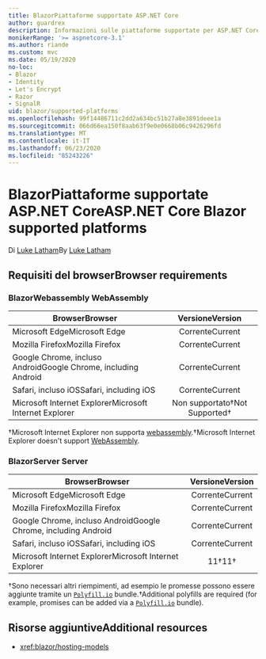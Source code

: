 ```yaml
---
title: BlazorPiattaforme supportate ASP.NET Core
author: guardrex
description: Informazioni sulle piattaforme supportate per ASP.NET Core Blazor .
monikerRange: '>= aspnetcore-3.1'
ms.author: riande
ms.custom: mvc
ms.date: 05/19/2020
no-loc:
- Blazor
- Identity
- Let's Encrypt
- Razor
- SignalR
uid: blazor/supported-platforms
ms.openlocfilehash: 99f14486711c2dd2a634bc51b27a8e3891deee1a
ms.sourcegitcommit: 066d66ea150f8aab63f9e0e0668b06c9426296fd
ms.translationtype: MT
ms.contentlocale: it-IT
ms.lasthandoff: 06/23/2020
ms.locfileid: "85243226"
---
```

# <a name="aspnet-core-blazor-supported-platforms"></a><span data-ttu-id="fb347-103">BlazorPiattaforme supportate ASP.NET Core</span><span class="sxs-lookup"><span data-stu-id="fb347-103">ASP.NET Core Blazor supported platforms</span></span>

<span data-ttu-id="fb347-104">Di [Luke Latham](https://github.com/guardrex)</span><span class="sxs-lookup"><span data-stu-id="fb347-104">By [Luke Latham](https://github.com/guardrex)</span></span>

## <a name="browser-requirements"></a><span data-ttu-id="fb347-105">Requisiti del browser</span><span class="sxs-lookup"><span data-stu-id="fb347-105">Browser requirements</span></span>

### <a name="blazor-webassembly"></a>Blazor<span data-ttu-id="fb347-106">Webassembly</span><span class="sxs-lookup"><span data-stu-id="fb347-106"> WebAssembly</span></span>

| <span data-ttu-id="fb347-107">Browser</span><span class="sxs-lookup"><span data-stu-id="fb347-107">Browser</span></span>                          | <span data-ttu-id="fb347-108">Versione</span><span class="sxs-lookup"><span data-stu-id="fb347-108">Version</span></span>               |
| -------------------------------- | :-------------------: |
| <span data-ttu-id="fb347-109">Microsoft Edge</span><span class="sxs-lookup"><span data-stu-id="fb347-109">Microsoft Edge</span></span>                   | <span data-ttu-id="fb347-110">Corrente</span><span class="sxs-lookup"><span data-stu-id="fb347-110">Current</span></span>               |
| <span data-ttu-id="fb347-111">Mozilla Firefox</span><span class="sxs-lookup"><span data-stu-id="fb347-111">Mozilla Firefox</span></span>                  | <span data-ttu-id="fb347-112">Corrente</span><span class="sxs-lookup"><span data-stu-id="fb347-112">Current</span></span>               |
| <span data-ttu-id="fb347-113">Google Chrome, incluso Android</span><span class="sxs-lookup"><span data-stu-id="fb347-113">Google Chrome, including Android</span></span> | <span data-ttu-id="fb347-114">Corrente</span><span class="sxs-lookup"><span data-stu-id="fb347-114">Current</span></span>               |
| <span data-ttu-id="fb347-115">Safari, incluso iOS</span><span class="sxs-lookup"><span data-stu-id="fb347-115">Safari, including iOS</span></span>            | <span data-ttu-id="fb347-116">Corrente</span><span class="sxs-lookup"><span data-stu-id="fb347-116">Current</span></span>               |
| <span data-ttu-id="fb347-117">Microsoft Internet Explorer</span><span class="sxs-lookup"><span data-stu-id="fb347-117">Microsoft Internet Explorer</span></span>      | <span data-ttu-id="fb347-118">Non supportato&dagger;</span><span class="sxs-lookup"><span data-stu-id="fb347-118">Not Supported&dagger;</span></span> |

<span data-ttu-id="fb347-119">&dagger;Microsoft Internet Explorer non supporta [webassembly](https://webassembly.org).</span><span class="sxs-lookup"><span data-stu-id="fb347-119">&dagger;Microsoft Internet Explorer doesn't support [WebAssembly](https://webassembly.org).</span></span>

### <a name="blazor-server"></a>Blazor<span data-ttu-id="fb347-120">Server</span><span class="sxs-lookup"><span data-stu-id="fb347-120"> Server</span></span>

| <span data-ttu-id="fb347-121">Browser</span><span class="sxs-lookup"><span data-stu-id="fb347-121">Browser</span></span>                          | <span data-ttu-id="fb347-122">Versione</span><span class="sxs-lookup"><span data-stu-id="fb347-122">Version</span></span>    |
| -------------------------------- | :--------: |
| <span data-ttu-id="fb347-123">Microsoft Edge</span><span class="sxs-lookup"><span data-stu-id="fb347-123">Microsoft Edge</span></span>                   | <span data-ttu-id="fb347-124">Corrente</span><span class="sxs-lookup"><span data-stu-id="fb347-124">Current</span></span>    |
| <span data-ttu-id="fb347-125">Mozilla Firefox</span><span class="sxs-lookup"><span data-stu-id="fb347-125">Mozilla Firefox</span></span>                  | <span data-ttu-id="fb347-126">Corrente</span><span class="sxs-lookup"><span data-stu-id="fb347-126">Current</span></span>    |
| <span data-ttu-id="fb347-127">Google Chrome, incluso Android</span><span class="sxs-lookup"><span data-stu-id="fb347-127">Google Chrome, including Android</span></span> | <span data-ttu-id="fb347-128">Corrente</span><span class="sxs-lookup"><span data-stu-id="fb347-128">Current</span></span>    |
| <span data-ttu-id="fb347-129">Safari, incluso iOS</span><span class="sxs-lookup"><span data-stu-id="fb347-129">Safari, including iOS</span></span>            | <span data-ttu-id="fb347-130">Corrente</span><span class="sxs-lookup"><span data-stu-id="fb347-130">Current</span></span>    |
| <span data-ttu-id="fb347-131">Microsoft Internet Explorer</span><span class="sxs-lookup"><span data-stu-id="fb347-131">Microsoft Internet Explorer</span></span>      | <span data-ttu-id="fb347-132">11&dagger;</span><span class="sxs-lookup"><span data-stu-id="fb347-132">11&dagger;</span></span> |

<span data-ttu-id="fb347-133">&dagger;Sono necessari altri riempimenti, ad esempio le promesse possono essere aggiunte tramite un [`Polyfill.io`](https://polyfill.io/v3/) bundle.</span><span class="sxs-lookup"><span data-stu-id="fb347-133">&dagger;Additional polyfills are required (for example, promises can be added via a [`Polyfill.io`](https://polyfill.io/v3/) bundle).</span></span>

## <a name="additional-resources"></a><span data-ttu-id="fb347-134">Risorse aggiuntive</span><span class="sxs-lookup"><span data-stu-id="fb347-134">Additional resources</span></span>

* <xref:blazor/hosting-models>
